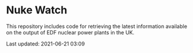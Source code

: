 # Nuke Watch

This repository includes code for retrieving the latest information available on the output of EDF nuclear power plants in the UK.

Last updated: 2021-06-21 03:09